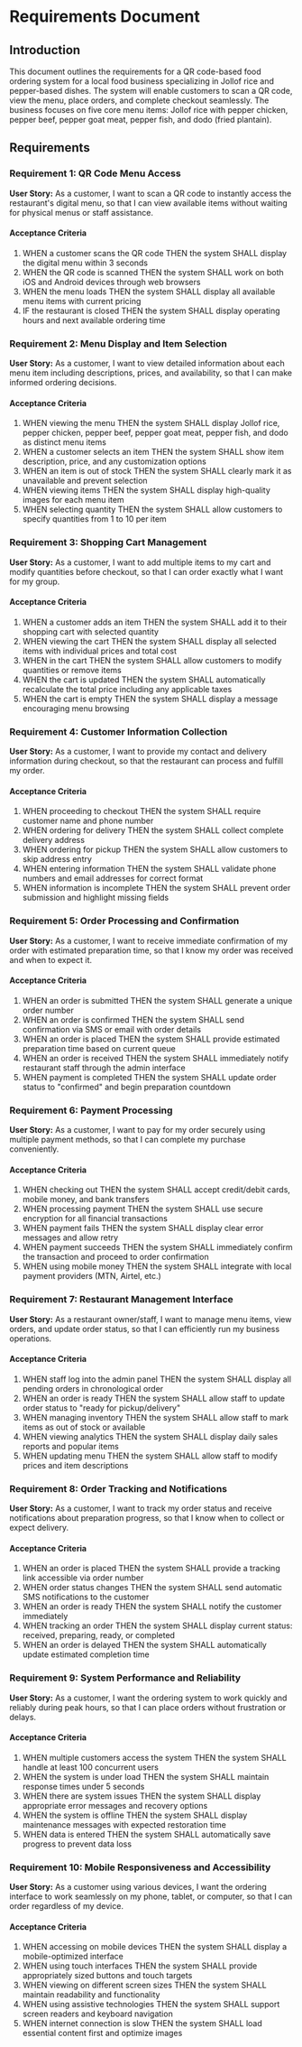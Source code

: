 # Requirements Document

## Introduction

This document outlines the requirements for a QR code-based food ordering system for a local food business specializing in Jollof rice and pepper-based dishes. The system will enable customers to scan a QR code, view the menu, place orders, and complete checkout seamlessly. The business focuses on five core menu items: Jollof rice with pepper chicken, pepper beef, pepper goat meat, pepper fish, and dodo (fried plantain).

## Requirements

### Requirement 1: QR Code Menu Access

**User Story:** As a customer, I want to scan a QR code to instantly access the restaurant's digital menu, so that I can view available items without waiting for physical menus or staff assistance.

#### Acceptance Criteria

1. WHEN a customer scans the QR code THEN the system SHALL display the digital menu within 3 seconds
2. WHEN the QR code is scanned THEN the system SHALL work on both iOS and Android devices through web browsers
3. WHEN the menu loads THEN the system SHALL display all available menu items with current pricing
4. IF the restaurant is closed THEN the system SHALL display operating hours and next available ordering time

### Requirement 2: Menu Display and Item Selection

**User Story:** As a customer, I want to view detailed information about each menu item including descriptions, prices, and availability, so that I can make informed ordering decisions.

#### Acceptance Criteria

1. WHEN viewing the menu THEN the system SHALL display Jollof rice, pepper chicken, pepper beef, pepper goat meat, pepper fish, and dodo as distinct menu items
2. WHEN a customer selects an item THEN the system SHALL show item description, price, and any customization options
3. WHEN an item is out of stock THEN the system SHALL clearly mark it as unavailable and prevent selection
4. WHEN viewing items THEN the system SHALL display high-quality images for each menu item
5. WHEN selecting quantity THEN the system SHALL allow customers to specify quantities from 1 to 10 per item

### Requirement 3: Shopping Cart Management

**User Story:** As a customer, I want to add multiple items to my cart and modify quantities before checkout, so that I can order exactly what I want for my group.

#### Acceptance Criteria

1. WHEN a customer adds an item THEN the system SHALL add it to their shopping cart with selected quantity
2. WHEN viewing the cart THEN the system SHALL display all selected items with individual prices and total cost
3. WHEN in the cart THEN the system SHALL allow customers to modify quantities or remove items
4. WHEN the cart is updated THEN the system SHALL automatically recalculate the total price including any applicable taxes
5. WHEN the cart is empty THEN the system SHALL display a message encouraging menu browsing

### Requirement 4: Customer Information Collection

**User Story:** As a customer, I want to provide my contact and delivery information during checkout, so that the restaurant can process and fulfill my order.

#### Acceptance Criteria

1. WHEN proceeding to checkout THEN the system SHALL require customer name and phone number
2. WHEN ordering for delivery THEN the system SHALL collect complete delivery address
3. WHEN ordering for pickup THEN the system SHALL allow customers to skip address entry
4. WHEN entering information THEN the system SHALL validate phone numbers and email addresses for correct format
5. WHEN information is incomplete THEN the system SHALL prevent order submission and highlight missing fields

### Requirement 5: Order Processing and Confirmation

**User Story:** As a customer, I want to receive immediate confirmation of my order with estimated preparation time, so that I know my order was received and when to expect it.

#### Acceptance Criteria

1. WHEN an order is submitted THEN the system SHALL generate a unique order number
2. WHEN an order is confirmed THEN the system SHALL send confirmation via SMS or email with order details
3. WHEN an order is placed THEN the system SHALL provide estimated preparation time based on current queue
4. WHEN an order is received THEN the system SHALL immediately notify restaurant staff through the admin interface
5. WHEN payment is completed THEN the system SHALL update order status to "confirmed" and begin preparation countdown

### Requirement 6: Payment Processing

**User Story:** As a customer, I want to pay for my order securely using multiple payment methods, so that I can complete my purchase conveniently.

#### Acceptance Criteria

1. WHEN checking out THEN the system SHALL accept credit/debit cards, mobile money, and bank transfers
2. WHEN processing payment THEN the system SHALL use secure encryption for all financial transactions
3. WHEN payment fails THEN the system SHALL display clear error messages and allow retry
4. WHEN payment succeeds THEN the system SHALL immediately confirm the transaction and proceed to order confirmation
5. WHEN using mobile money THEN the system SHALL integrate with local payment providers (MTN, Airtel, etc.)

### Requirement 7: Restaurant Management Interface

**User Story:** As a restaurant owner/staff, I want to manage menu items, view orders, and update order status, so that I can efficiently run my business operations.

#### Acceptance Criteria

1. WHEN staff log into the admin panel THEN the system SHALL display all pending orders in chronological order
2. WHEN an order is ready THEN the system SHALL allow staff to update order status to "ready for pickup/delivery"
3. WHEN managing inventory THEN the system SHALL allow staff to mark items as out of stock or available
4. WHEN viewing analytics THEN the system SHALL display daily sales reports and popular items
5. WHEN updating menu THEN the system SHALL allow staff to modify prices and item descriptions

### Requirement 8: Order Tracking and Notifications

**User Story:** As a customer, I want to track my order status and receive notifications about preparation progress, so that I know when to collect or expect delivery.

#### Acceptance Criteria

1. WHEN an order is placed THEN the system SHALL provide a tracking link accessible via order number
2. WHEN order status changes THEN the system SHALL send automatic SMS notifications to the customer
3. WHEN an order is ready THEN the system SHALL notify the customer immediately
4. WHEN tracking an order THEN the system SHALL display current status: received, preparing, ready, or completed
5. WHEN an order is delayed THEN the system SHALL automatically update estimated completion time

### Requirement 9: System Performance and Reliability

**User Story:** As a customer, I want the ordering system to work quickly and reliably during peak hours, so that I can place orders without frustration or delays.

#### Acceptance Criteria

1. WHEN multiple customers access the system THEN the system SHALL handle at least 100 concurrent users
2. WHEN the system is under load THEN the system SHALL maintain response times under 5 seconds
3. WHEN there are system issues THEN the system SHALL display appropriate error messages and recovery options
4. WHEN the system is offline THEN the system SHALL display maintenance messages with expected restoration time
5. WHEN data is entered THEN the system SHALL automatically save progress to prevent data loss

### Requirement 10: Mobile Responsiveness and Accessibility

**User Story:** As a customer using various devices, I want the ordering interface to work seamlessly on my phone, tablet, or computer, so that I can order regardless of my device.

#### Acceptance Criteria

1. WHEN accessing on mobile devices THEN the system SHALL display a mobile-optimized interface
2. WHEN using touch interfaces THEN the system SHALL provide appropriately sized buttons and touch targets
3. WHEN viewing on different screen sizes THEN the system SHALL maintain readability and functionality
4. WHEN using assistive technologies THEN the system SHALL support screen readers and keyboard navigation
5. WHEN internet connection is slow THEN the system SHALL load essential content first and optimize images